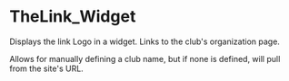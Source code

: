 TheLink_Widget
==============

Displays the link Logo in a widget. Links to the club's organization page.

Allows for manually defining a club name, but if none is defined, will pull from the site's URL.
